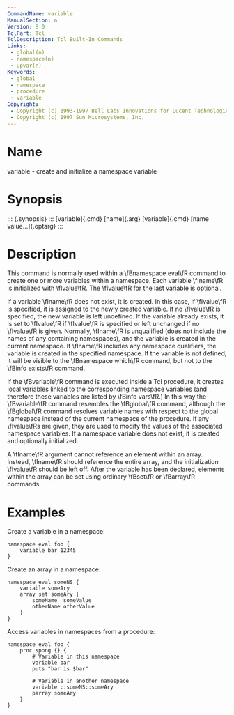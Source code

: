 ```yaml
---
CommandName: variable
ManualSection: n
Version: 8.0
TclPart: Tcl
TclDescription: Tcl Built-In Commands
Links:
 - global(n)
 - namespace(n)
 - upvar(n)
Keywords:
 - global
 - namespace
 - procedure
 - variable
Copyright:
 - Copyright (c) 1993-1997 Bell Labs Innovations for Lucent Technologies
 - Copyright (c) 1997 Sun Microsystems, Inc.
---
```


# Name

variable - create and initialize a namespace variable

# Synopsis

::: {.synopsis} :::
[variable]{.cmd} [name]{.arg}
[variable]{.cmd} [name value...]{.optarg}
:::

# Description

This command is normally used within a \fBnamespace eval\fR command to create one or more variables within a namespace. Each variable \fIname\fR is initialized with \fIvalue\fR. The \fIvalue\fR for the last variable is optional.

If a variable \fIname\fR does not exist, it is created. In this case, if \fIvalue\fR is specified, it is assigned to the newly created variable. If no \fIvalue\fR is specified, the new variable is left undefined. If the variable already exists, it is set to \fIvalue\fR if \fIvalue\fR is specified or left unchanged if no \fIvalue\fR is given. Normally, \fIname\fR is unqualified (does not include the names of any containing namespaces), and the variable is created in the current namespace. If \fIname\fR includes any namespace qualifiers, the variable is created in the specified namespace.  If the variable is not defined, it will be visible to the \fBnamespace which\fR command, but not to the \fBinfo exists\fR command.

If the \fBvariable\fR command is executed inside a Tcl procedure, it creates local variables linked to the corresponding namespace variables (and therefore these variables are listed by \fBinfo vars\fR.) In this way the \fBvariable\fR command resembles the \fBglobal\fR command, although the \fBglobal\fR command resolves variable names with respect to the global namespace instead of the current namespace of the procedure. If any \fIvalue\fRs are given, they are used to modify the values of the associated namespace variables. If a namespace variable does not exist, it is created and optionally initialized.

A \fIname\fR argument cannot reference an element within an array. Instead, \fIname\fR should reference the entire array, and the initialization \fIvalue\fR should be left off. After the variable has been declared, elements within the array can be set using ordinary \fBset\fR or \fBarray\fR commands.

# Examples

Create a variable in a namespace:

```
namespace eval foo {
    variable bar 12345
}
```

Create an array in a namespace:

```
namespace eval someNS {
    variable someAry
    array set someAry {
        someName  someValue
        otherName otherValue
    }
}
```

Access variables in namespaces from a procedure:

```
namespace eval foo {
    proc spong {} {
        # Variable in this namespace
        variable bar
        puts "bar is $bar"

        # Variable in another namespace
        variable ::someNS::someAry
        parray someAry
    }
}
```

